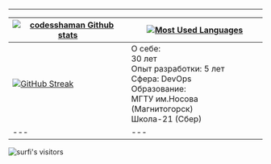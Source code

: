 ____
|[![codesshaman Github stats](https://github-readme-stats.vercel.app/api?username=codesshaman&count_private=true&show_icons=true&hide=contribs,issues&hide_border=true)](https://github.com/codesshaman?tab=repositories) | [![Most Used Languages](https://github-readme-stats.vercel.app/api/top-langs/?username=codesshaman&layout=compact&hide_border=true)](https://github.com/codesshaman?tab=repositories) |
|---|---|
[![GitHub Streak](https://github-readme-streak-stats.herokuapp.com/?user=codesshaman&theme=dark&count_private=true&theme=radical)](https://github.com/codesshaman) | О себе:<br>30 лет<br>Опыт разработки: 5 лет<br>Сфера: DevOps<br>Образование:<br>МГТУ им.Носова (Магнитогорск)<br>Школа-21 (Сбер)
|---|---|
<img alt="surfi's visitors" src="https://komarev.com/ghpvc/?username=codesshaman&color=blue&style=flat&label=visitors" />


